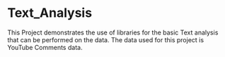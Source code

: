 # Text_Analysis
This Project demonstrates the use of libraries for the basic Text analysis that can be performed on the data. The data used for this project is YouTube Comments data.
